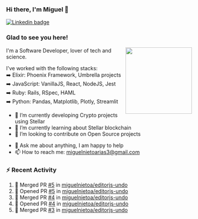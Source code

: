 ### Hi there, I'm Miguel 👋

<a href="https://linkedin.com/in/miguelnietoa/" target="_blank" rel="noopener noreferrer">
  <img src="https://img.shields.io/badge/-LinkedIn-0e76a8?style=flat-square&logo=Linkedin&logoColor=white" alt="Linkedin badge">
</a>
<!-- [![Website Badge](https://img.shields.io/badge/Website-3b5998?style=flat-square&logo=google-chrome&logoColor=white)](#notavailablenow#) 

<img src="https://i.imgur.com/tbrLrt5.gif" width=400 alt="Coding GIF" align="right"/>
-->


### Glad to see you here!
<a href="https://github.com/miguelnietoa"><img src="https://github-readme-stats.vercel.app/api?username=miguelnietoa&show_icons=true&hide_border=true&count_private=true&include_all_commits=true&theme=tokyonight" height="180em" align="right"/></a>
I'm a Software Developer, lover of tech and science. 

I've worked with the following stacks:\
➡️ Elixir: Phoenix Framework, Umbrella projects\
➡️ JavaScript: VanillaJS, React, NodeJS, Jest\
➡️ Ruby: Rails, RSpec, HAML\
➡️ Python: Pandas, Matplotlib, Plotly, Streamlit

- 🔭 I’m currently developing Crypto projects using Stellar
- 🌱 I’m currently learning about Stellar blockchain
- 👯 I’m looking to contribute on Open Source projects
<!-- 
- 😄 I just finished a Machine Learning course! 
- 🤔 I’m looking for help with ...
-->
- 💬 Ask me about anything, I am happy to help
- 📫 How to reach me: miguelnietoarias3@gmail.com

### ⚡ Recent Activity

<!--START_SECTION:activity-->
1. 🎉 Merged PR [#5](https://github.com/miguelnietoa/editorjs-undo/pull/5) in [miguelnietoa/editorjs-undo](https://github.com/miguelnietoa/editorjs-undo)
2. 💪 Opened PR [#5](https://github.com/miguelnietoa/editorjs-undo/pull/5) in [miguelnietoa/editorjs-undo](https://github.com/miguelnietoa/editorjs-undo)
3. 🎉 Merged PR [#4](https://github.com/miguelnietoa/editorjs-undo/pull/4) in [miguelnietoa/editorjs-undo](https://github.com/miguelnietoa/editorjs-undo)
4. 💪 Opened PR [#4](https://github.com/miguelnietoa/editorjs-undo/pull/4) in [miguelnietoa/editorjs-undo](https://github.com/miguelnietoa/editorjs-undo)
5. 🎉 Merged PR [#3](https://github.com/miguelnietoa/editorjs-undo/pull/3) in [miguelnietoa/editorjs-undo](https://github.com/miguelnietoa/editorjs-undo)
<!--END_SECTION:activity-->

